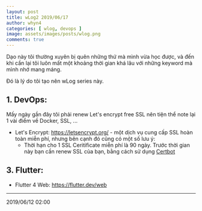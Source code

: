 ```yaml
---
layout: post
title: wLog2 2019/06/17
author: whyn4
categories: [ wlog, devops ]
image: assets/images/posts/wlog.png
comments: true
---
```


Dạo này tôi thường xuyên bị quên những thứ mà mình vừa học được, và đến khi cần lại tôi luôn mất một khoảng thời gian khá lâu với những keyword mà mình nhớ mang máng.

Đó là lý do tôi tạo nên wLog series này.

## 1. DevOps:

Mấy ngày gần đây tôi phải renew Let's encrypt free SSL nên tiện thể note lại 1 vài điểm về Docker, SSL, ...

<!--more-->

- Let's Encrypt: https://letsencrypt.org/ - một dịch vụ cung cấp SSL hoàn toàn miễn phí, nhưng bên cạnh đó cũng có một số lưu ý:
    - Thời hạn cho 1 SSL Ceritificate miễn phí là 90 ngày. Trước thời gian này bạn cần renew SSL của bạn, bằng cách sử dụng [Certbot](https://certbot.eff.org)


## 3. Flutter:
- Flutter 4 Web: https://flutter.dev/web

---
2019/06/12 02:00
